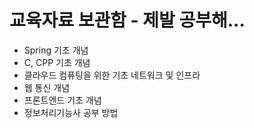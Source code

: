 # 교육자료 보관함 - 제발 공부해...

 + Spring 기초 개념
 + C, CPP 기초 개념
 + 클라우드 컴퓨팅을 위한 기초 네트워크 및 인프라
 + 웹 통신 개념
 + 프론트엔드 기초 개념
 + 정보처리기능사 공부 방법
